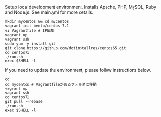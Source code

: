 Setup local development environment.  Installs Apache, PHP, MySQL, Ruby and Node.js.  See main.yml for more details.

```
mkdir mycentos && cd mycentos
vagrant init bento/centos-7.1
vi Vagrantfile # IP編集
vagrant up
vagrant ssh
sudo yum -y install git
git clone https://github.com/dotinstallres/centos65.git
cd centos71
./run.sh
exec $SHELL -l
```

If you need to update the environment, please follow instructions below.

```
cd
cd mycentos # Vagrantfileがあるフォルダに移動
vagrant up
vagrant ssh
cd centos71
git pull --rebase
./run.sh
exec $SHELL -l
```


